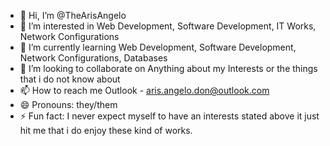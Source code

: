 - 👋 Hi, I’m @TheArisAngelo
- 👀 I’m interested in Web Development, Software Development, IT Works, Network Configurations 
- 🌱 I’m currently learning Web Development, Software Development, Network Configurations, Databases
- 💞️ I’m looking to collaborate on Anything about my Interests or the things that i do not know about
- 📫 How to reach me Outlook - aris.angelo.don@outlook.com
- 😄 Pronouns: they/them
- ⚡ Fun fact: I never expect myself to have an interests stated above it just hit me that i do enjoy these kind of works. 

<!---
TheArisAngelo/TheArisAngelo is a ✨ special ✨ repository because its `README.md` (this file) appears on your GitHub profile.
You can click the Preview link to take a look at your changes.
--->
